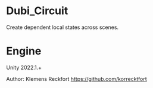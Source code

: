 # Dubi_Circuit
Create dependent local states across scenes.

# Engine
Unity 2022.1.+

Author: Klemens Reckfort https://github.com/korrecktfort
